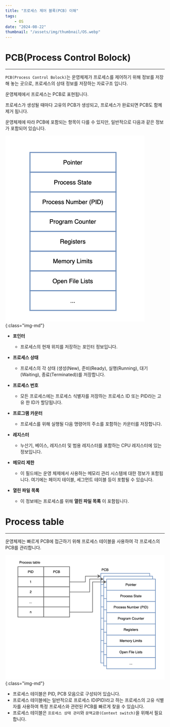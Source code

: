 ```yaml
---
title: "프로세스 제어 블록(PCB) 이해"
tags:
    - OS
date: "2024-08-22"
thumbnail: "/assets/img/thumbnail/OS.webp"
---
```


# PCB(Process Control Bolock)
---


`PCB(Process Control Bolock)`는 운영체제가 프로세스를 제어하기 위해 정보를 저장해 놓는 곳으로, 프로세스의 상태 정보를 저장하는 자료구조 입니다.

운영체제에서 프로세스는 PCB로 표현됩니다. 

프로세스가 생성될 때마다 고유의 PCB가 생성되고, 프로세스가 완료되면 PCB도 함께 제거 됩니다.

운영체제에 따라 PCB에 포함되는 항목이 다를 수 있지만, 일반적으로 다음과 같은 정보가 포함되어 있습니다.

![PCB](/assets/img/posts/2/1.webp "PCB"){:class="img-md"}

- **포인터**
    - 프로세스의 현재 위치를 저장하는 포인터 정보입니다.

- **프로세스 상태**
    - 프로세스의 각 상태 (생성(New), 준비(Ready), 실행(Running), 대기(Waiting), 종료(Terminated))를 저장합니다.

- **프로세스 번호**
    - 모든 프로세스에는 프로세스 식별자를 저장하는 프로세스 ID 또는 PID라는 고유 한 ID가 할당됩니다.

- **프로그램 카운터**
    - 프로세스를 위해 실행될 다음 명령어의 주소를 포함하는 카운터를 저장합니다.

- **레지스터**
    - 누산기, 베이스, 레지스터 및 범용 레지스터를 포함하는 CPU 레지스터에 있는 정보입니다.

- **메모리 제한**
    - 이 필드에는 운영 체제에서 사용하는 메모리 관리 시스템에 대한 정보가 포함됩니다. 여기에는 페이지 테이블, 세그먼트 테이블 등이 포함될 수 있습니다.

- **열린 파일 목록**
    - 이 정보에는 프로세스를 위해 **열린 파일 목록** 이 포함됩니다.

# Process table
---

운영체제는 빠르게 PCB에 접근하기 위해 프로세스 테이블을 사용하여 각 프로세스의 PCB를 관리합니다. 

![process table](/assets/img/posts/2/2.webp "process table"){:class="img-md"}

- 프로세스 테이블은 PID, PCB 모음으로 구성되어 있습니다.
- 프로세스 테이블에는 일반적으로 프로세스 ID(PID)라고 하는 프로세스의 고유 식별자를 사용하여 특정 프로세스와 관련된 PCB를 빠르게 찾을 수 있습니다.
- 프로세스 테이블은 `프로세스 상태 관리`와 `문맥교환(Context switch)`을 위해서 필요합니다.